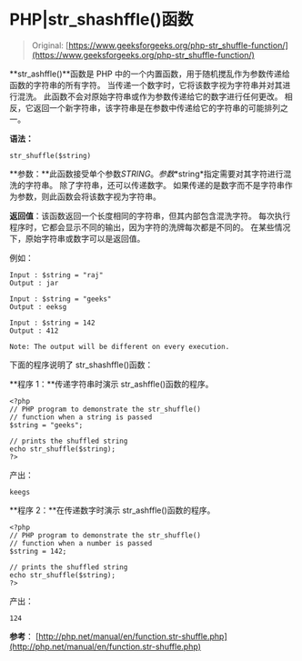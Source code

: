 # PHP|str_shashffle()函数

> Original: [https://www.geeksforgeeks.org/php-str_shuffle-function/](https://www.geeksforgeeks.org/php-str_shuffle-function/)

**str_ashffle()**函数是 PHP 中的一个内置函数，用于随机搅乱作为参数传递给函数的字符串的所有字符。 当传递一个数字时，它将该数字视为字符串并对其进行混洗。 此函数不会对原始字符串或作为参数传递给它的数字进行任何更改。 相反，它返回一个新字符串，该字符串是在参数中传递给它的字符串的可能排列之一。

**语法：**

```
str_shuffle($string) 
```

**参数：**此函数接受单个参数$STRING。 参数*$string*指定需要对其字符进行混洗的字符串。 除了字符串，还可以传递数字。 如果传递的是数字而不是字符串作为参数，则此函数会将该数字视为字符串。

**返回值**：该函数返回一个长度相同的字符串，但其内部包含混洗字符。 每次执行程序时，它都会显示不同的输出，因为字符的洗牌每次都是不同的。 在某些情况下，原始字符串或数字可以是返回值。

例如：

```
Input : $string = "raj" 
Output : jar 

Input : $string = "geeks" 
Output : eeksg 

Input : $string = 142 
Output : 412 

Note: The output will be different on every execution. 

```

下面的程序说明了 str_shashffle()函数：

**程序 1：**传递字符串时演示 str_ashffle()函数的程序。

```
<?php
// PHP program to demonstrate the str_shuffle()
// function when a string is passed
$string = "geeks"; 

// prints the shuffled string 
echo str_shuffle($string);
?>
```

产出：

```
keegs
```

**程序 2：**在传递数字时演示 str_ashffle()函数的程序。

```
<?php
// PHP program to demonstrate the str_shuffle()
// function when a number is passed
$string = 142; 

// prints the shuffled string 
echo str_shuffle($string);
?>
```

产出：

```
124
```

**参考**：
[http://php.net/manual/en/function.str-shuffle.php](http://php.net/manual/en/function.str-shuffle.php)
